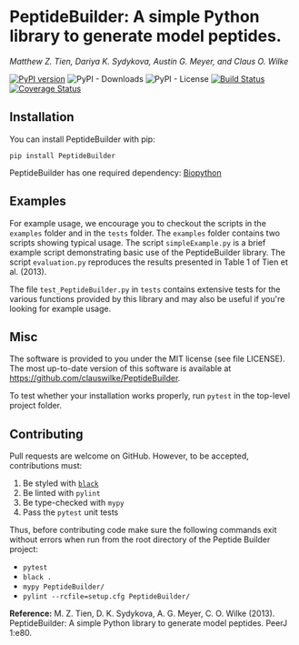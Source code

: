 # PeptideBuilder: A simple Python library to generate model peptides.

*Matthew Z. Tien, Dariya K. Sydykova, Austin G. Meyer, and Claus O. Wilke*

[![PyPI version](https://badge.fury.io/py/PeptideBuilder.svg)](https://badge.fury.io/py/PeptideBuilder)
![PyPI - Downloads](https://img.shields.io/pypi/dm/PeptideBuilder)
![PyPI - License](https://img.shields.io/pypi/l/PeptideBuilder)
[![Build Status](https://travis-ci.org/clauswilke/PeptideBuilder.svg?branch=master)](https://travis-ci.org/clauswilke/PeptideBuilder)
[![Coverage Status](https://img.shields.io/codecov/c/github/clauswilke/PeptideBuilder/master.svg)](https://codecov.io/github/clauswilke/PeptideBuilder?branch=master)

## Installation

You can install PeptideBuilder with pip:
```
pip install PeptideBuilder
```
PeptideBuilder has one required dependency: [Biopython](https://pypi.org/project/biopython/)


## Examples

For example usage, we encourage you to checkout the scripts in the `examples` folder and in the `tests` folder. The `examples` folder contains two scripts showing typical usage. The script `simpleExample.py` is a brief example script demonstrating basic use of the PeptideBuilder library. The script `evaluation.py` reproduces the results presented in Table 1 of Tien et al. (2013).

The file `test_PeptideBuilder.py` in `tests` contains extensive tests for the various functions provided by this library and may also be useful if you're looking for example usage.

## Misc

The software is provided to you under the MIT license (see file LICENSE).
The most up-to-date version of this software is available at
https://github.com/clauswilke/PeptideBuilder.

To test whether your installation works properly, run `pytest` in the top-level project folder.

## Contributing

Pull requests are welcome on GitHub. However, to be accepted, contributions must:
1. Be styled with [`black`](https://black.readthedocs.io/en/stable/)
2. Be linted with `pylint`
3. Be type-checked with `mypy`
4. Pass the `pytest` unit tests

Thus, before contributing code make sure the following commands exit without errors when run from the root directory of the Peptide Builder project:

- `pytest`
- `black .`
- `mypy PeptideBuilder/`
- `pylint --rcfile=setup.cfg PeptideBuilder/`

**Reference:**
M. Z. Tien, D. K. Sydykova, A. G. Meyer, C. O. Wilke (2013). PeptideBuilder:
A simple Python library to generate model peptides. PeerJ 1:e80.
